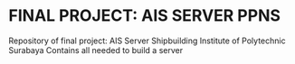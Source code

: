 # FINAL PROJECT: AIS SERVER PPNS
Repository of final project: AIS Server Shipbuilding Institute of Polytechnic Surabaya
Contains all needed to build a server